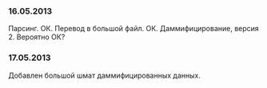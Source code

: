 ### 16.05.2013
Парсинг. ОК.
Перевод в большой файл. ОК.
Даммифицирование, версия 2. Вероятно ОК?

### 17.05.2013
Добавлен большой шмат даммифицированных данных.

